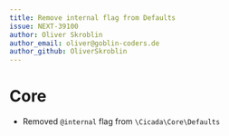 ```yaml
---
title: Remove internal flag from Defaults
issue: NEXT-39100
author: Oliver Skroblin
author_email: oliver@goblin-coders.de
author_github: OliverSkroblin
---
```

# Core
* Removed `@internal` flag from `\Cicada\Core\Defaults`
